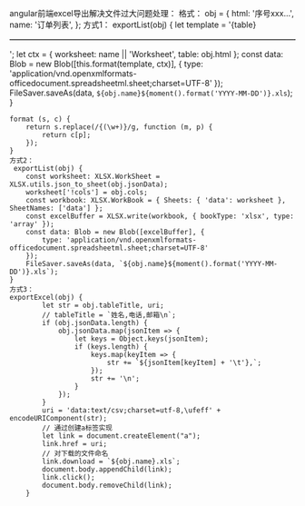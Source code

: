 angular前端excel导出解决文件过大问题处理：
 格式： obj = {
            html: '<tr style='background:#DDECE9;font-weight:bold;'><td >序号</td><td style=vnd.ms-excel.numberformat:@>xxx</td></tr>...',
            name: '订单列表',
  };
  方式1：
exportList(obj) {
 let   template =
 '<html xmlns:o="urn:schemas-microsoft-com:office:office" xmlns:x="urn:schemas-microsoft-com:office:excel" xmlns="http://www.w3.org/TR/REC-html40"><head><!--[if gte mso 9]><xml><x:ExcelWorkbook><x:ExcelWorksheets><x:ExcelWorksheet><x:Name>{worksheet}</x:Name><x:WorksheetOptions><x:DisplayGridlines/></x:WorksheetOptions></x:ExcelWorksheet></x:ExcelWorksheets></x:ExcelWorkbook></xml><![endif]--></head><body><table border=1 width=1002 style="text-align:center">{table}</table></body></html>';
        let ctx = {
            worksheet: name || 'Worksheet',
            table: obj.html
        };
        const data: Blob = new Blob([this.format(template, ctx)], {
            type: 'application/vnd.openxmlformats-officedocument.spreadsheetml.sheet;charset=UTF-8'
        });
        FileSaver.saveAs(data, `${obj.name}${moment().format('YYYY-MM-DD')}.xls`);
    }
    
    format (s, c) {
        return s.replace(/{(\w+)}/g, function (m, p) {
            return c[p];
        });
    }
    方式2：
     exportList(obj) {
        const worksheet: XLSX.WorkSheet = XLSX.utils.json_to_sheet(obj.jsonData);
        worksheet['!cols'] = obj.cols;
        const workbook: XLSX.WorkBook = { Sheets: { 'data': worksheet }, SheetNames: ['data'] };
        const excelBuffer = XLSX.write(workbook, { bookType: 'xlsx', type: 'array' });
        const data: Blob = new Blob([excelBuffer], {
            type: 'application/vnd.openxmlformats-officedocument.spreadsheetml.sheet;charset=UTF-8'
        });
        FileSaver.saveAs(data, `${obj.name}${moment().format('YYYY-MM-DD')}.xls`);
    }
    方式3：
    exportExcel(obj) {
            let str = obj.tableTitle, uri;
            // tableTitle = `姓名,电话,邮箱\n`;
            if (obj.jsonData.length) {
                obj.jsonData.map(jsonItem => {
                    let keys = Object.keys(jsonItem);
                    if (keys.length) {
                        keys.map(keyItem => {
                            str += `${jsonItem[keyItem] + '\t'},`;
                        });
                        str += '\n';
                    }
                });
            }
            uri = 'data:text/csv;charset=utf-8,\ufeff' + encodeURIComponent(str);
            // 通过创建a标签实现
            let link = document.createElement("a");
            link.href = uri;
            // 对下载的文件命名
            link.download = `${obj.name}.xls`;
            document.body.appendChild(link);
            link.click();
            document.body.removeChild(link);
        }
